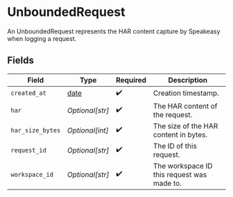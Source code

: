 # UnboundedRequest

An UnboundedRequest represents the HAR content capture by Speakeasy when logging a request.


## Fields

| Field                                                                | Type                                                                 | Required                                                             | Description                                                          |
| -------------------------------------------------------------------- | -------------------------------------------------------------------- | -------------------------------------------------------------------- | -------------------------------------------------------------------- |
| `created_at`                                                         | [date](https://docs.python.org/3/library/datetime.html#date-objects) | :heavy_check_mark:                                                   | Creation timestamp.                                                  |
| `har`                                                                | *Optional[str]*                                                      | :heavy_check_mark:                                                   | The HAR content of the request.                                      |
| `har_size_bytes`                                                     | *Optional[int]*                                                      | :heavy_check_mark:                                                   | The size of the HAR content in bytes.                                |
| `request_id`                                                         | *Optional[str]*                                                      | :heavy_check_mark:                                                   | The ID of this request.                                              |
| `workspace_id`                                                       | *Optional[str]*                                                      | :heavy_check_mark:                                                   | The workspace ID this request was made to.                           |